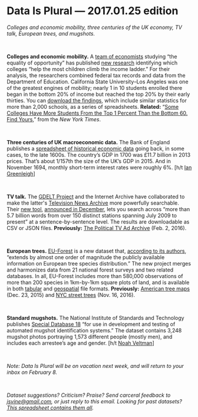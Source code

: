 Data Is Plural — 2017.01.25 edition
===================================

*Colleges and economic mobility, three centuries of the UK economy, TV talk, European trees, and mugshots.*

&nbsp;

**Colleges and economic mobility.** A [team of economists](http://www.equality-of-opportunity.org/team/) studying “the equality of opportunity” has published [new research](http://www.equality-of-opportunity.org/college/) identifying which colleges “help the most children climb the income ladder.” For their analysis, the researchers combined federal tax records and data from the Department of Education. California State University–Los Angeles was one of the greatest engines of mobility; nearly 1 in 10 students enrolled there began in the bottom 20% of income but reached the top 20% by their early thirties. You can [download the findings](http://www.equality-of-opportunity.org/data/), which include similar statistics for more than 2,000 schools, as a series of spreadsheets. **Related:** “[Some Colleges Have More Students From the Top 1 Percent Than the Bottom 60. Find Yours](https://www.nytimes.com/interactive/2017/01/18/upshot/some-colleges-have-more-students-from-the-top-1-percent-than-the-bottom-60.html),” from the *New York Times*.

&nbsp;

**Three centuries of UK macroeconomic data.** The Bank of England publishes a [spreadsheet of historical economic data](http://www.bankofengland.co.uk/research/Pages/onebank/threecenturies.aspx) going back, in some cases, to the late 1600s. The country’s GDP in 1700 was £11.7 billion in 2013 prices. That’s about 1/157th the size of the UK’s GDP in 2015. And in November 1694, monthly short-term interest rates were roughly 6%. [h/t [Ian Greenleigh](https://data.world/ian/3-centuries-of-uk-economy-data)]

&nbsp;

**TV talk.** The [GDELT Project](http://gdeltproject.org/) and the Internet Archive have collaborated to make the latter's [Television News Archive](https://archive.org/details/tv) more powerfully searchable. Their [new tool](http://television.gdeltproject.org/cgi-bin/iatv_ftxtsearch/iatv_ftxtsearch), [announced in December](https://blog.archive.org/2016/12/20/new-research-tool-for-visualizing-two-million-hours-of-television-news/), lets you search across “more than 5.7 billion words from over 150 distinct stations spanning July 2009 to present” at a sentence-by-sentence level. The results are downloadable as CSV or JSON files. **Previously:** [The Political TV Ad Archive](https://tinyletter.com/data-is-plural/letters/data-is-plural-2016-02-10-edition) (Feb. 2, 2016).

&nbsp;

**European trees.** [EU-Forest](https://figshare.com/collections/A_high-resolution_pan-European_tree_occurrence_dataset/3288407) is a new dataset that, [according to its authors](http://www.nature.com/articles/sdata2016123), “extends by almost one order of magnitude the publicly available information on European tree species distribution.” The new project merges and harmonizes data from 21 national forest surveys and two related databases. In all, EU-Forest includes more than 580,000 observations of more than 200 species in 1km-by-1km square plots of land, and is available in both [tabular](https://figshare.com/articles/Tree_occurrences_at_species_level/3497885) and [geospatial](https://figshare.com/articles/Occurrences_location_shapefile/3497891) file formats. **Previously:** [American tree maps](https://tinyletter.com/data-is-plural/letters/data-is-plural-2015-12-23-edition) (Dec. 23, 2015) and [NYC street trees](http://tinyletter.com/data-is-plural/letters/data-is-plural-2016-11-16-edition) (Nov. 16, 2016).

&nbsp;

**Standard mugshots.** The National Institute of Standards and Technology publishes [Special Database 18](https://www.nist.gov/srd/nist-special-database-18) “for use in development and testing of automated mugshot identification systems.” The dataset contains 3,248 mugshot photos portraying 1,573 different people (mostly men), and includes each arrestee’s age and gender. [h/t [Noah Veltman](http://noahveltman.com/)]

&nbsp;

*Note: Data Is Plural will be on vacation next week, and will return to your inbox on February 8.*

&nbsp;

*Dataset suggestions? Criticism? Praise? Send carceral feedback to <jsvine@gmail.com>, or just reply to this email. Looking for past datasets? [This spreadsheet contains them all](https://docs.google.com/spreadsheets/d/1wZhPLMCHKJvwOkP4juclhjFgqIY8fQFMemwKL2c64vk).*